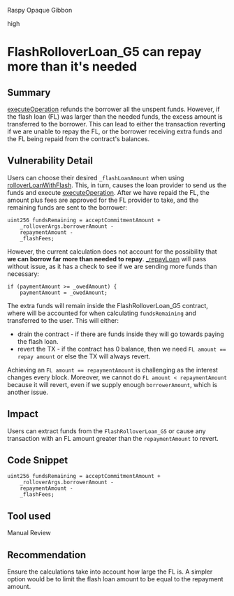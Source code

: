 Raspy Opaque Gibbon

high

# FlashRolloverLoan_G5 can repay more than it's needed

## Summary
[executeOperation](https://github.com/sherlock-audit/2024-04-teller-finance/blob/main/teller-protocol-v2-audit-2024/packages/contracts/contracts/LenderCommitmentForwarder/extensions/FlashRolloverLoan_G5.sol#L199-L202) refunds the borrower all the unspent funds. However, if the flash loan (FL) was larger than the needed funds, the excess amount is transferred to the borrower. This can lead to either the transaction reverting if we are unable to repay the FL, or the borrower receiving extra funds and the FL being repaid from the contract's balances.

## Vulnerability Detail
Users can choose their desired `_flashLoanAmount` when using [rolloverLoanWithFlash](https://github.com/sherlock-audit/2024-04-teller-finance/blob/main/teller-protocol-v2-audit-2024/packages/contracts/contracts/LenderCommitmentForwarder/extensions/FlashRolloverLoan_G5.sol#L97). This, in turn, causes the loan provider to send us the funds and execute [executeOperation](https://github.com/sherlock-audit/2024-04-teller-finance/blob/main/teller-protocol-v2-audit-2024/packages/contracts/contracts/LenderCommitmentForwarder/extensions/FlashRolloverLoan_G5.sol#L156). After we have repaid the FL, the amount plus fees are approved for the FL provider to take, and the remaining funds are sent to the borrower:

```solidity
uint256 fundsRemaining = acceptCommitmentAmount +
    _rolloverArgs.borrowerAmount -
    repaymentAmount -
    _flashFees;
```

However, the current calculation does not account for the possibility that **we can borrow far more than needed to repay**. [_repayLoan](https://github.com/sherlock-audit/2024-04-teller-finance/blob/main/teller-protocol-v2-audit-2024/packages/contracts/contracts/TellerV2.sol#L866) will pass without issue, as it has a check to see if we are sending more funds than necessary:

```solidity
if (paymentAmount >= _owedAmount) {
    paymentAmount = _owedAmount;
```

The extra funds will remain inside the FlashRolloverLoan_G5 contract, where will be accounted for when calculating `fundsRemaining` and transferred to the user. This will either:
- drain the contract - if there are funds inside they will go towards paying the flash loan.
- revert the TX - if the contract has 0 balance, then we need `FL amount == repay amount` or else the TX will always revert.

Achieving an `FL amount == repaymentAmount` is challenging as the interest changes every block. Moreover, we cannot do `FL amount < repaymentAmount` because it will revert, even if we supply enough `borrowerAmount`, which is another issue.

## Impact
Users can extract funds from the `FlashRolloverLoan_G5` or cause any transaction with an FL amount greater than the `repaymentAmount` to revert. 

## Code Snippet
```solidity
uint256 fundsRemaining = acceptCommitmentAmount +
    _rolloverArgs.borrowerAmount -
    repaymentAmount -
    _flashFees;
```

## Tool used
Manual Review

## Recommendation
Ensure the calculations take into account how large the FL is. A simpler option would be to limit the flash loan amount to be equal to the repayment amount.